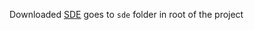 Downloaded [SDE](https://developers.eveonline.com/resource/resources) goes to `sde` folder in root of the project
